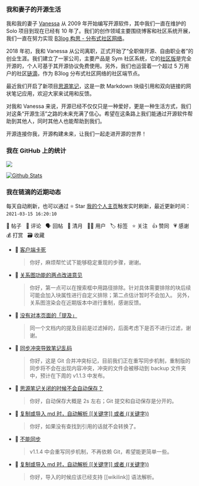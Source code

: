 ### 我和妻子的开源生活

我和我的妻子 [Vanessa](https://github.com/Vanessa219) 从 2009 年开始编写开源软件，其中我们一直在维护的 Solo 项目到现在已经有 10 年了。我们的创作领域主要围绕博客和社区系统开展，我们一直在努力实现 [B3log 构思 - 分布式社区网络](https://ld246.com/article/1546941897596)。

2018 年初，我和 Vanessa 从公司离职，正式开始了“全职做开源、自由职业者”的创业生涯。我们建立了一家公司，主要产品是 Sym 社区系统，它的[社区版](https://github.com/88250/symphony)是完全开源的，个人可基于其开源协议免费使用。另外，我们也运营着一个超过 5 万用户的社区[链滴](https://ld246.com)，作为 B3log 分布式社区网络的社区端节点。

最近我们开启了新项目[思源笔记](https://github.com/siyuan-note/siyuan)，这是一款 Markdown 块级引用和双向链接的网状笔记应用，欢迎大家来试用和反馈。

对我和 Vanessa 来说，开源已经不仅仅只是一种爱好，更是一种生活方式，我们对这条“开源生活”之路的未来充满了信心。希望在这条路上我们能通过开源软件帮助到其他人，同时其他人也能帮助到我们。

开源连接你我，开源构建未来，让我们一起走进开源的世界！

### 我在 GitHub 上的统计

<a title="Hits" target="_blank" href="https://github.com/88250/88250"><img src="https://hits.b3log.org/88250/88250.svg"></a>

[![Github Stats](https://github-readme-stats.vercel.app/api?username=88250&theme=tokyonight&show_icons=true)](https://github.com/88250)

<!--events start -->

### 我在链滴的近期动态

每天自动刷新，也可以通过 ⭐️ Star [我的个人主页](https://github.com/88250/88250)触发实时刷新，最近更新时间：`2021-03-15 16:20:10`

📝 帖子 &nbsp; 💬 评论 &nbsp; 🗣 回帖 &nbsp; 🌙 清月 &nbsp; 👨‍💻 用户 &nbsp; 🏷️ 标签 &nbsp; ⭐️ 关注 &nbsp; 👍 赞同 &nbsp; 💗 感谢 &nbsp; 💰 打赏 &nbsp; 🗃 收藏

* 💬 [客户端卡死](https://ld246.com/article/1615643714575/comment/1615683748572#comments)

  > 你好，麻烦帮忙试下能够稳定重现的步骤，谢谢。
* 💬 [关系图功能的两点改进意见](https://ld246.com/article/1615657450564/comment/1615683716789#comments)

  > 你好，第一点可以在搜索框中用路径排除。针对具体需要排除的块后续可能会加入块属性进行自定义排除；第二点估计暂时不会加入。 另外，关系图渲染会在近期版本中进行重制，感谢反馈。
* 💬 [没有对本页面的「提及」](https://ld246.com/article/1615651598319/comment/1615683514081#comments)

  > 同一个文档内的提及目前是过滤掉的，后面考虑下是否不进行过滤，谢谢。
* 💬 [同步冲突导致笔记乱码](https://ld246.com/article/1615645179446/comment/1615683330903#comments)

  > 你好，这是 Git 合并冲突标记，目前我们正在重写同步机制，重制版的同步将不会在出现内容冲突，冲突的文件会被移动到 backup 文件夹中，预计在下周的 v1.1.3 中发布。
* 💬 [思源笔记关闭的时候不会自动保存？](https://ld246.com/article/1615637741494/comment/1615638017503#comments)

  > 你好，自动保存大概是 2s 左右；Git 提交和自动保存是分开的。
* 💬 [复制或导入 md 时，自动解析 [[关键字]] 或者 ((关键字))](https://ld246.com/article/1615567574078/comment/1615634212727#comments)

  > 你好，如果没有查找到引用的话就不会转换了。
* 💬 [不能同步](https://ld246.com/article/1615555384819/comment/1615621036634#comments)

  > v1.1.4 中会重写同步机制，不再依赖 Git，希望能更简单一些。
* 💬 [复制或导入 md 时，自动解析 [[关键字]] 或者 ((关键字))](https://ld246.com/article/1615567574078/comment/1615594089724#comments)

  > 你好，导入的时候应该已经支持 [[wikilink]] 语法解析。


<!--events end -->
